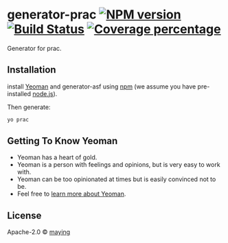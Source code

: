# generator-prac [![NPM version][npm-image]][npm-url] [![Build Status][travis-image]][travis-url] [![Coverage percentage][coveralls-image]][coveralls-url]
Generator for prac.
>

## Installation

install [Yeoman](http://yeoman.io) and generator-asf using [npm](https://www.npmjs.com/) (we assume you have pre-installed [node.js](https://nodejs.org/)).

Then generate:

```bash
yo prac
```

## Getting To Know Yeoman

 * Yeoman has a heart of gold.
 * Yeoman is a person with feelings and opinions, but is very easy to work with.
 * Yeoman can be too opinionated at times but is easily convinced not to be.
 * Feel free to [learn more about Yeoman](http://yeoman.io/).

## License

Apache-2.0 © [maying]()


[npm-image]: https://badge.fury.io/js/generator-asf.svg
[npm-url]: https://npmjs.org/package/generator-asf
[travis-image]: https://travis-ci.com/madogao/generator-asf.svg?branch=master
[travis-url]: https://travis-ci.com/madogao/generator-asf
[daviddm-image]: https://david-dm.org/madogao/generator-asf.svg?theme=shields.io
[daviddm-url]: https://david-dm.org/madogao/generator-asf
[coveralls-image]: https://coveralls.io/repos/madogao/generator-asf/badge.svg
[coveralls-url]: https://coveralls.io/r/madogao/generator-asf

